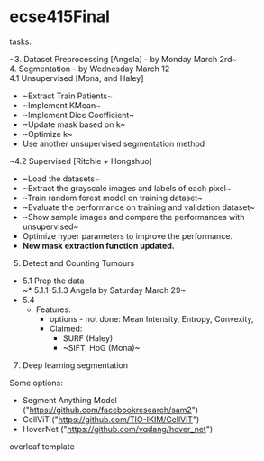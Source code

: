 # ecse415Final

tasks:<br />

~3. Dataset Preprocessing [Angela] - by Monday March 2rd~<br />
4. Segmentation - by Wednesday March 12<br />
4.1 Unsupervised [Mona, and Haley]<br />
* ~Extract Train Patients~
* ~Implement KMean~
* ~Implement Dice Coefficient~
* ~Update mask based on k~
* ~Optimize k~
* Use another unsupervised segmentation method
  
~4.2 Supervised [Ritchie + Hongshuo]<br />
* ~Load the datasets~
* ~Extract the grayscale images and labels of each pixel~
* ~Train random forest model on training dataset~
* ~Evaluate the performance on training and validation dataset~
* ~Show sample images and compare the performances with unsupervised~
* Optimize hyper parameters to improve the performance.
* **New mask extraction function updated.**

  
5. Detect and Counting Tumours
* 5.1 Prep the data<br />
~* 5.1.1-5.1.3 Angela by Saturday March 29~
* 5.4 
   * Features:
     * options - not done: Mean Intensity, Entropy,  Convexity,
     * Claimed:<br/>
        * SURF (Haley) <br /> 
        * ~SIFT, HoG (Mona)~


   
7. Deep learning segmentation

Some options:
* Segment Anything Model ("https://github.com/facebookresearch/sam2")
* CellViT ("https://github.com/TIO-IKIM/CellViT")
* HoverNet ("https://github.com/vqdang/hover_net")

overleaf template<br />

  
